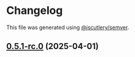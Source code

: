 # Changelog

This file was generated using [@jscutlery/semver](https://github.com/jscutlery/semver).

## [0.5.1-rc.0](https://github.com/Sitecore-PD/sitecore.cloudsdk.js/compare/events-0.5.0...events-0.5.1-rc.0) (2025-04-01)
